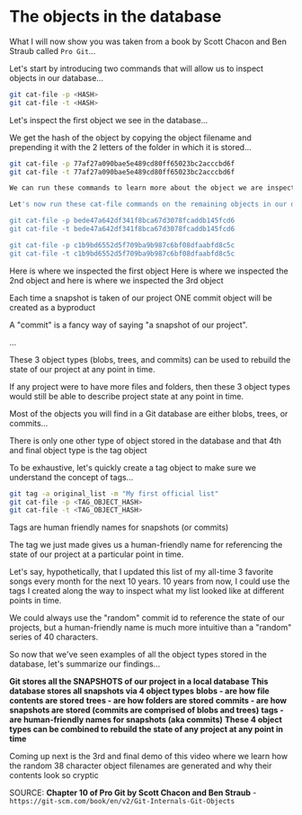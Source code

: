# The objects in the database

What I will now show you was taken from a book by Scott Chacon and Ben Straub called `Pro Git`...

Let's start by introducing two commands that will allow us to inspect objects in our database...

```.sh
git cat-file -p <HASH>
git cat-file -t <HASH>
```

Let's inspect the first object we see in the database...

We get the hash of the object by copying the object filename and prepending it with the 2 letters of the folder in which it is stored...

```.sh
git cat-file -p 77af27a090bae5e489cd80ff65023bc2acccbd6f
git cat-file -t 77af27a090bae5e489cd80ff65023bc2acccbd6f

We can run these commands to learn more about the object we are inspecting...

Let's now run these cat-file commands on the remaining objects in our database...

git cat-file -p bede47a642df341f8bca67d3078fcaddb145fcd6
git cat-file -t bede47a642df341f8bca67d3078fcaddb145fcd6

git cat-file -p c1b9bd6552d5f709ba9b987c6bf08dfaabfd8c5c
git cat-file -t c1b9bd6552d5f709ba9b987c6bf08dfaabfd8c5c
```

Here is where we inspected the first object
Here is where we inspected the 2nd object
and here is where we inspected the 3rd object

Each time a snapshot is taken of our project ONE commit object will be created as a byproduct

A "commit" is a fancy way of saying "a snapshot of our project".

...

These 3 object types (blobs, trees, and commits) can be used to rebuild the state of our project at any point in time.

If any project were to have more files and folders, then these 3 object types would still be able to describe project state at any point in time.

Most of the objects you will find in a Git database are either blobs, trees, or commits...

There is only one other type of object stored in the database and that 4th and final object type is the tag object

To be exhaustive, let's quickly create a tag object to make sure we understand the concept of tags...

```.sh
git tag -a original_list -m "My first official list"
git cat-file -p <TAG_OBJECT_HASH>
git cat-file -t <TAG_OBJECT_HASH>
```

Tags are human friendly names for snapshots (or commits)

The tag we just made gives us a human-friendly name for referencing the state of our project at a particular point in time.

Let's say, hypothetically, that I updated this list of my all-time 3 favorite songs every month for the next 10 years. 10 years from now, I could use the tags I created along the way to inspect what my list looked like at different points in time.

We could always use the "random" commit id to reference the state of our projects, but a human-friendly name is much more intuitive than a "random" series of 40 characters.

So now that we've seen examples of all the object types stored in the database, let's summarize our findings...

__Git stores all the SNAPSHOTS of our project in a local database__
__This database stores all snapshots via 4 object types__
__blobs - are how file contents are stored__
__trees - are how folders are stored__
__commits - are how snapshots are stored (commits are comprised of blobs and trees)__
__tags - are human-friendly names for snapshots (aka commits)__
__These 4 object types can be combined to rebuild the state of any project at any point in time__

Coming up next is the 3rd and final demo of this video where we learn how the random 38 character object filenames are generated and why their contents look so cryptic

SOURCE: **Chapter 10 of Pro Git by Scott Chacon and Ben Straub** - `https://git-scm.com/book/en/v2/Git-Internals-Git-Objects`
